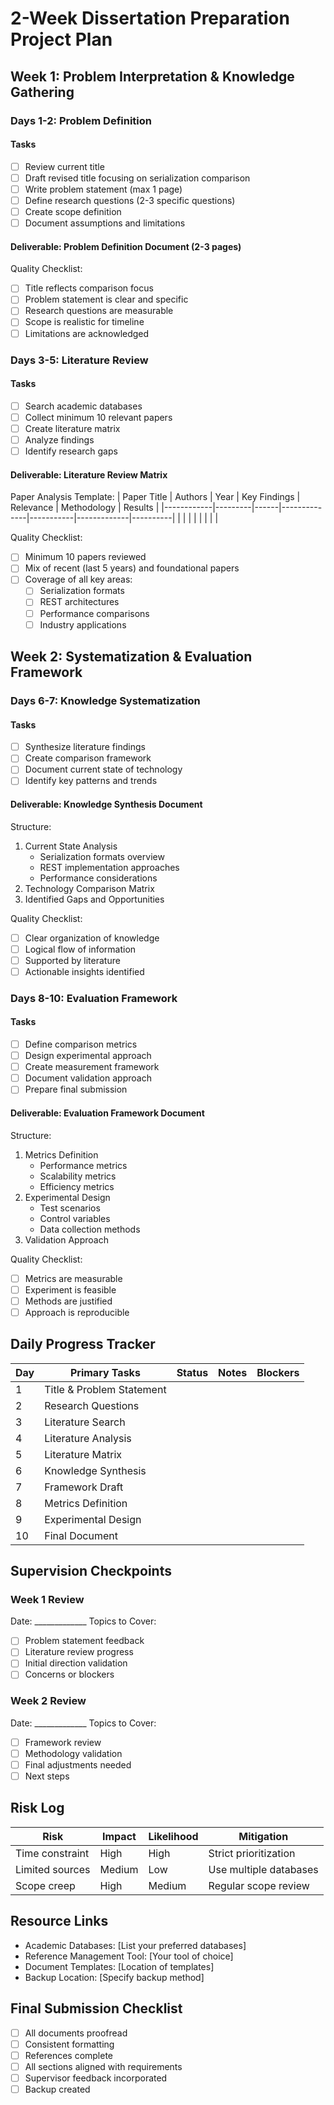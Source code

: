# 2-Week Dissertation Preparation Project Plan

## Week 1: Problem Interpretation & Knowledge Gathering

### Days 1-2: Problem Definition
#### Tasks
- [ ] Review current title
- [ ] Draft revised title focusing on serialization comparison
- [ ] Write problem statement (max 1 page)
- [ ] Define research questions (2-3 specific questions)
- [ ] Create scope definition
- [ ] Document assumptions and limitations

#### Deliverable: Problem Definition Document (2-3 pages)
Quality Checklist:
- [ ] Title reflects comparison focus
- [ ] Problem statement is clear and specific
- [ ] Research questions are measurable
- [ ] Scope is realistic for timeline
- [ ] Limitations are acknowledged

### Days 3-5: Literature Review
#### Tasks
- [ ] Search academic databases
- [ ] Collect minimum 10 relevant papers
- [ ] Create literature matrix
- [ ] Analyze findings
- [ ] Identify research gaps

#### Deliverable: Literature Review Matrix
Paper Analysis Template:
| Paper Title | Authors | Year | Key Findings | Relevance | Methodology | Results |
|------------|---------|------|--------------|-----------|-------------|----------|
|            |         |      |              |           |             |          |

Quality Checklist:
- [ ] Minimum 10 papers reviewed
- [ ] Mix of recent (last 5 years) and foundational papers
- [ ] Coverage of all key areas:
  - [ ] Serialization formats
  - [ ] REST architectures
  - [ ] Performance comparisons
  - [ ] Industry applications

## Week 2: Systematization & Evaluation Framework

### Days 6-7: Knowledge Systematization
#### Tasks
- [ ] Synthesize literature findings
- [ ] Create comparison framework
- [ ] Document current state of technology
- [ ] Identify key patterns and trends

#### Deliverable: Knowledge Synthesis Document
Structure:
1. Current State Analysis
   - Serialization formats overview
   - REST implementation approaches
   - Performance considerations
2. Technology Comparison Matrix
3. Identified Gaps and Opportunities

Quality Checklist:
- [ ] Clear organization of knowledge
- [ ] Logical flow of information
- [ ] Supported by literature
- [ ] Actionable insights identified

### Days 8-10: Evaluation Framework
#### Tasks
- [ ] Define comparison metrics
- [ ] Design experimental approach
- [ ] Create measurement framework
- [ ] Document validation approach
- [ ] Prepare final submission

#### Deliverable: Evaluation Framework Document
Structure:
1. Metrics Definition
   - Performance metrics
   - Scalability metrics
   - Efficiency metrics
2. Experimental Design
   - Test scenarios
   - Control variables
   - Data collection methods
3. Validation Approach

Quality Checklist:
- [ ] Metrics are measurable
- [ ] Experiment is feasible
- [ ] Methods are justified
- [ ] Approach is reproducible

## Daily Progress Tracker

| Day | Primary Tasks | Status | Notes | Blockers |
|-----|--------------|--------|--------|-----------|
| 1   | Title & Problem Statement | | | |
| 2   | Research Questions | | | |
| 3   | Literature Search | | | |
| 4   | Literature Analysis | | | |
| 5   | Literature Matrix | | | |
| 6   | Knowledge Synthesis | | | |
| 7   | Framework Draft | | | |
| 8   | Metrics Definition | | | |
| 9   | Experimental Design | | | |
| 10  | Final Document | | | |

## Supervision Checkpoints

### Week 1 Review
Date: _____________
Topics to Cover:
- [ ] Problem statement feedback
- [ ] Literature review progress
- [ ] Initial direction validation
- [ ] Concerns or blockers

### Week 2 Review
Date: _____________
Topics to Cover:
- [ ] Framework review
- [ ] Methodology validation
- [ ] Final adjustments needed
- [ ] Next steps

## Risk Log

| Risk | Impact | Likelihood | Mitigation |
|------|---------|------------|------------|
| Time constraint | High | High | Strict prioritization |
| Limited sources | Medium | Low | Use multiple databases |
| Scope creep | High | Medium | Regular scope review |

## Resource Links
- Academic Databases: [List your preferred databases]
- Reference Management Tool: [Your tool of choice]
- Document Templates: [Location of templates]
- Backup Location: [Specify backup method]

## Final Submission Checklist
- [ ] All documents proofread
- [ ] Consistent formatting
- [ ] References complete
- [ ] All sections aligned with requirements
- [ ] Supervisor feedback incorporated
- [ ] Backup created
